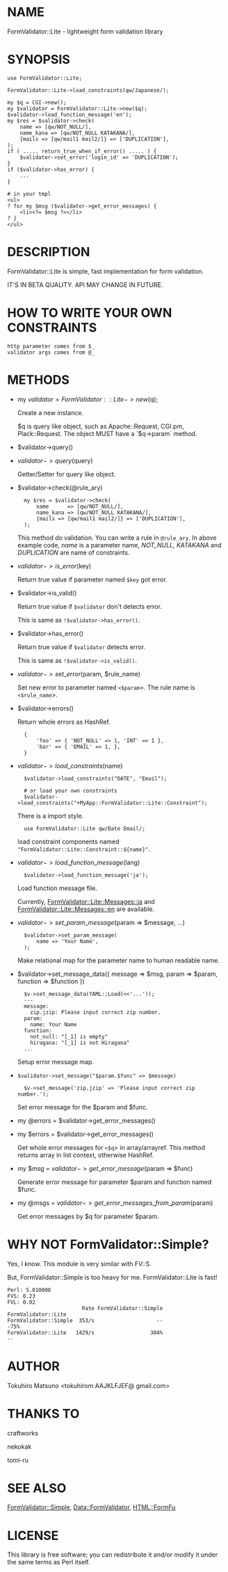 # NAME

FormValidator::Lite - lightweight form validation library

# SYNOPSIS

    use FormValidator::Lite;

    FormValidator::Lite->load_constraints(qw/Japanese/);

    my $q = CGI->new();
    my $validator = FormValidator::Lite->new($q);
    $validator->load_function_message('en');
    my $res = $validator->check(
        name => [qw/NOT_NULL/],
        name_kana => [qw/NOT_NULL KATAKANA/],
        {mails => [qw/mail1 mail2/]} => ['DUPLICATION'],
    );
    if ( ..... return_true_when_if_error() ..... ) {
        $validator->set_error('login_id' => 'DUPLICATION');
    }
    if ($validator->has_error) {
        ...
    }

    # in your tmpl
    <ul>
    ? for my $msg ($validator->get_error_messages) {
        <li><?= $msg ?></li>
    ? }
    </ul>

# DESCRIPTION

FormValidator::Lite is simple, fast implementation for form validation.

IT'S IN BETA QUALITY. API MAY CHANGE IN FUTURE.

# HOW TO WRITE YOUR OWN CONSTRAINTS

    http parameter comes from $_
    validator args comes from @_

# METHODS

- my $validator = FormValidator::Lite->new($q);

    Create a new instance.

    $q is query like object, such as Apache::Request, CGI.pm, Plack::Request.
    The object MUST have a `$q->param` method.

- $validator->query()
- $validator->query($query)

    Getter/Setter for query like object.

- $validator->check(@rule\_ary)

        my $res = $validator->check(
            name      => [qw/NOT_NULL/],
            name_kana => [qw/NOT_NULL KATAKANA/],
            {mails => [qw/mail1 mail2/]} => ['DUPLICATION'],
        );

    This method do validation. You can write a rule in `@rule_ary`. In above example code, _name_
    is a parameter name, _NOT\_NULL_, _KATAKANA_ and _DUPLICATION_ are name of constraints.

- $validator->is\_error($key)

    Return true value if parameter named `$key` got error.

- $validator->is\_valid()

    Return true value if `$validator` don't detects error.

    This is same as `!$validator->has_error()`.

- $validator->has\_error()

    Return true value if `$validator` detects error.

    This is same as `!$validator->is_valid()`.

- $validator->set\_error($param, $rule\_name)

    Set new error to parameter named `<$param`\>. The rule name is `<$rule_name`\>.

- $validator->errors()

    Return whole errors as HashRef.
        

        {
            'foo' => { 'NOT_NULL' => 1, 'INT' => 1 },
            'bar' => { 'EMAIL' => 1, },
        }

- $validator->load\_constraints($name)

        $validator->load_constraints("DATE", "Email");

        # or load your own constraints
        $validator->load_constraints("+MyApp::FormValidator::Lite::Constraint");

    There is a import style.

        use FormValidator::Lite qw/Date Email/;

    load constraint components named `"FormValidator::Lite::Constraint::${name}"`.

- $validator->load\_function\_message($lang)

        $validator->load_function_message('ja');

    Load function message file.

    Currently, [FormValidator::Lite::Messages::ja](http://search.cpan.org/perldoc?FormValidator::Lite::Messages::ja) and [FormValidator::Lite::Messages::en](http://search.cpan.org/perldoc?FormValidator::Lite::Messages::en) are available.

- $validator->set\_param\_message($param => $message, ...)
    

        $validator->set_param_message(
            name => 'Your Name',
        );

    Make relational map for the parameter name to human readable name.

- $validator->set\_message\_data({ message => $msg, param => $param, function => $function })

        $v->set_message_data(YAML::Load(<<'...'));
        ---
        message:
          zip.jzip: Please input correct zip number.
        param:
          name: Your Name
        function:
          not_null: "[_1] is empty"
          hiragana: "[_1] is not Hiragana"
        ...

    Setup error message map.

- `$validator->set_message("$param.$func" => $message)`

        $v->set_message('zip.jzip' => 'Please input correct zip number.');

    Set error message for the $param and $func.

- my @errors = $validator->get\_error\_messages()
- my $errors = $validator->get\_error\_messages()

    Get whole error messages for `<$q`\> in array/arrayref.
    This method returns array in list context, otherwise HashRef.

- my $msg = $validator->get\_error\_message($param => $func)

    Generate error message for parameter $param and function named $func.

- my @msgs = $validator->get\_error\_messages\_from\_param($param)

    Get error messages by $q for parameter $param.

# WHY NOT FormValidator::Simple?

Yes, I know. This module is very similar with FV::S.

But, FormValidator::Simple is too heavy for me.
FormValidator::Lite is fast!

    Perl: 5.010000
    FVS: 0.23
    FVL: 0.02
                            Rate FormValidator::Simple   FormValidator::Lite
    FormValidator::Simple  353/s                    --                  -75%
    FormValidator::Lite   1429/s                  304%                    --

# AUTHOR

Tokuhiro Matsuno <tokuhirom AAJKLFJEF@ gmail.com>

# THANKS TO

craftworks

nekokak

tomi-ru

# SEE ALSO

[FormValidator::Simple](http://search.cpan.org/perldoc?FormValidator::Simple), [Data::FormValidator](http://search.cpan.org/perldoc?Data::FormValidator), [HTML::FormFu](http://search.cpan.org/perldoc?HTML::FormFu)

# LICENSE

This library is free software; you can redistribute it and/or modify
it under the same terms as Perl itself.
